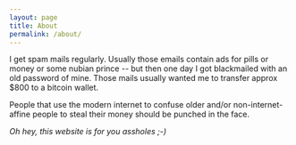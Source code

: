 ```yaml
---
layout: page
title: About
permalink: /about/
---
```


I get spam mails regularly. Usually those emails contain ads for pills or money or some nubian prince -- but then
one day I got blackmailed with an old password of mine. Those mails usually wanted me to transfer approx $800
to a bitcoin wallet.

People that use the modern internet to confuse older and/or non-internet-affine people to steal their
money should be punched in the face. 

*Oh hey, this website is for you assholes ;-)*
